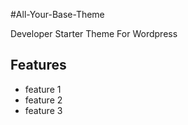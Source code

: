 #All-Your-Base-Theme

Developer Starter Theme For Wordpress

## Features

* feature 1
* feature 2
* feature 3